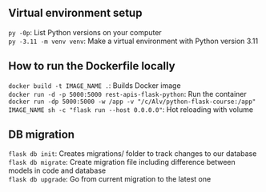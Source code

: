 ## Virtual environment setup
`py -0p`: List Python versions on your computer </br>
`py -3.11 -m venv venv`: Make a virtual environment with Python version 3.11 </br>

## How to run the Dockerfile locally
`docker build -t IMAGE_NAME .`: Builds Docker image </br>
`docker run -d -p 5000:5000 rest-apis-flask-python`: Run the container </br>
`docker run -dp 5000:5000 -w /app -v "/c/Alv/python-flask-course:/app" IMAGE_NAME sh -c "flask run --host 0.0.0.0"`: Hot reloading with volume </br>

## DB migration
`flask db init`: Creates migrations/ folder to track changes to our database </br>
`flask db migrate`: Create migration file including difference between models in code and database </br>
`flask db upgrade`: Go from current migration to the latest one </br>